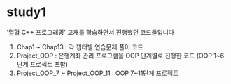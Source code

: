 # study1
'열혈 C++ 프로그래밍' 교재를 학습하면서 진행했던 코드들입니다
1. Chap1 ~ Chap13 : 각 챕터별 연습문제 풀이 코드
2. Project_OOP : 은행계좌 관리 프로그램을 OOP 단계별로 진행한 코드 (OOP 1~6단계 프로젝트 포함)
3. Project_OOP_7 ~ Project_OOP_11 : OOP 7~11단계 프로젝트
